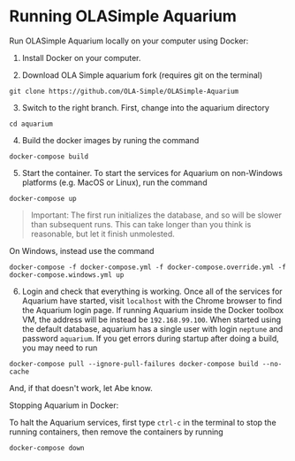 # Running OLASimple Aquarium

Run OLASimple Aquarium locally on your computer using Docker: 

1. Install Docker on your computer. 

2. Download OLA Simple aquarium fork (requires git on the terminal) 

`git clone https://github.com/OLA-Simple/OLASimple-Aquarium`

3. Switch to the right branch. First, change into the aquarium directory 

`cd aquarium`

4. Build the docker images by runing the command 

`docker-compose build`

5. Start the container. To start the services for Aquarium on non-Windows platforms (e.g. MacOS or Linux), run the command 

`docker-compose up`

>Important: The first run initializes the database, and so will be slower than subsequent runs. This can take longer than you think is reasonable, but let it finish unmolested. 

On Windows, instead use the command 

`docker-compose -f docker-compose.yml -f docker-compose.override.yml -f docker-compose.windows.yml up` 

6. Login and check that everything is working. Once all of the services for Aquarium have started, visit `localhost` with the Chrome browser to find the Aquarium login page. If running Aquarium inside the Docker toolbox VM, the address will be instead be `192.168.99.100`. When started using the default database, aquarium has a single user with login `neptune` and password `aquarium`. If you get errors during startup after doing a build, you may need to run 

`docker-compose pull --ignore-pull-failures docker-compose build --no-cache` 

And, if that doesn't work, let Abe know. 

Stopping Aquarium in Docker: 

To halt the Aquarium services, first type `ctrl-c` in the terminal to stop the running containers, then remove the containers by running 

`docker-compose down`
